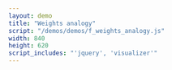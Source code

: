 ```yaml
---
layout: demo
title: "Weights analogy"
script: "/demos/demos/f_weights_analogy.js"
width: 840
height: 620
script_includes: "'jquery', 'visualizer'"
---
```



